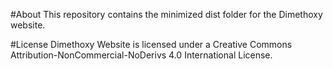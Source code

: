 #About
This repository contains the minimized dist folder for the Dimethoxy website.

#License
Dimethoxy Website is licensed under a Creative Commons Attribution-NonCommercial-NoDerivs 4.0 International License.
